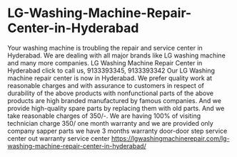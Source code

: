 # LG-Washing-Machine-Repair-Center-in-Hyderabad
 Your washing machine is troubling the repair and service center in Hyderabad. We are dealing with all major brands like LG washing machine and many more companies. LG Washing Machine Repair Center in Hyderabad  click to call us, 9133393345, 9133393342 Our LG Washing machine repair center is now in Hyderabad. We prefer quality work at reasonable charges and with assurance to customers in respect of durability of the above products with nonfunctional parts of the above products are high branded manufactured by famous companies. And we provide high-quality spare parts by replacing them with old parts. And we take reasonable charges of 350/-. We are having 100% of visiting technician charge 350/ one month warranty and we are provided only company sapper parts we have 3 months warranty door-door step service center out warranty service center https://lgwashingmachinerepair.com/lg-washing-machine-repair-center-in-hyderabad/
